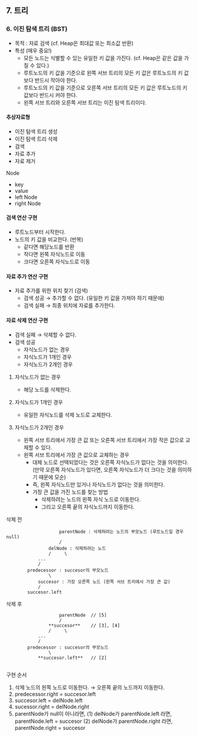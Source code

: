 ## 7. 트리
### 6. 이진 탐색 트리 (BST)
- 목적 : 자료 검색 (cf. Heap은 최대값 또는 최소값 반환)
- 특성 (매우 중요!)
  - 모든 노드는 식별할 수 있는 유일한 키 값을 가진다. (cf. Heap은 같은 값을 가질 수 있다.)
  - 루트노드의 키 값을 기준으로 왼쪽 서브 트리의 모든 키 값은 루트노드의 키 값보다 반드시 작아야 한다.
  - 루트노드의 키 값을 기준으로 오른쪽 서브 트리의 모든 키 값은 루트노드의 키 값보다 반드시 커야 한다.
  - 왼쪽 서브 트리와 오른쪽 서브 트리는 이진 탐색 트리이다.

#### 추상자료형
- 이진 탐색 트리 생성
- 이진 탐색 트리 삭제
- 검색 
- 자료 추가
- 자료 제거

Node
- key
- value
- left Node
- right Node

#### 검색 연산 구현
- 루트노드부터 시작한다.
- 노드의 키 값을 비교한다. (반복)
  - 같다면 해당노드를 반환
  - 작다면 왼쪽 자식노드로 이동
  - 크다면 오른쪽 자식노드로 이동

#### 자료 추가 연산 구현
- 자료 추가를 위한 위치 찾기 (검색)
  - 검색 성공 → 추가할 수 없다. (유일한 키 값을 가져야 하기 때문에)
  - 검색 실패 → 최종 위치에 자료를 추가한다.

#### 자료 삭제 연산 구현
- 검색 실패 → 삭제할 수 없다.
- 검색 성공
  - 자식노드가 없는 경우
  - 자식노드가 1개인 경우
  - 자식노드가 2개인 경우

1. 자식노드가 없는 경우
   - 해당 노드를 삭제한다.

2. 자식노드가 1개인 경우
   - 유일한 자식노드를 삭제 노드로 교체한다.

3. 자식노드가 2개인 경우
   - 왼쪽 서브 트리에서 가장 큰 값 또는 오른쪽 서브 트리에서 가장 작은 값으로 교체할 수 있다.
   - 왼쪽 서브 트리에서 가장 큰 값으로 교체하는 경우
     - 대체 노드로 선택되었다는 것은 오른쪽 자식노드가 없다는 것을 의미한다. (만약 오른쪽 자식노드가 있다면, 오른쪽 자식노드가 더 크다는 것을 의미하기 때문에 모순)
     - 즉, 왼쪽 자식노드만 있거나 자식노드가 없다는 것을 의미한다.
     - 가장 큰 값을 가진 노드를 찾는 방법
       - 삭제하려는 노드의 왼쪽 자식 노드로 이동한다.
       - 그리고 오른쪽 끝의 자식노드까지 이동한다.

삭제 전
```
                    parentNode : 삭제하려는 노드의 부모노드 (루트노드일 경우 null)
                    /
                delNode : 삭제하려는 노드
                /     \
            ...
            /
        predecessor : succesor의 부모노드
                \
            succesor : 가장 오른쪽 노드 (왼쪽 서브 트리에서 가장 큰 값)
            /
        succesor.left
```

삭제 후

```
                    parentNode  // [5]
                    /
                **succesor**    // [3], [4]
                /     \
            ...
            /
        predecessor : succesor의 부모노드
                \
            **succesor.left**   // [2]
            
```

구현 순서
1. 삭제 노드의 왼쪽 노드로 이동한다. → 오른쪽 끝의 노드까지 이동한다.
2. predecessor.right = succesor.left
3. succesor.left = delNode.left
4. sucessor.right = delNode.right
5. parentNode가 null이 아니라면, 
   (1) delNode가 parentNode.left 라면, parentNode.left = succesor
   (2) delNode가 parentNode.right 라면, parentNode.right = succesor
